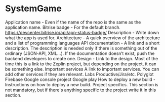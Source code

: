 # SystemGame


Application name - Even if the name of the repo is the same as the application name.
Bitrise badge - For the default branch. https://devcenter.bitrise.io/api/app-status-badge/
Description - Write down what the app is used for.
Architecture - A quick overview of the architecture and a list of programming languages
API documentation - A link and a short description. The description is needed only if there is something out of the ordinary (JSON-API, XML…). If the documentation doesn’t exist, push the backend developers to create one.
Design - Link to the design. Most of the time this is a link to the Zeplin project, but depending on the project, it can be something else.
Important services A link to important services. You can add other services if they are relevant.
Labs
Productive/Jira/etc.
Polyglot
Firebase
Google console project
Google play
How to deploy a new build - Instructions on how to deploy a new build.
Project specifics. This section is not mandatory, but if there's anything specific to the project write it in this section.
